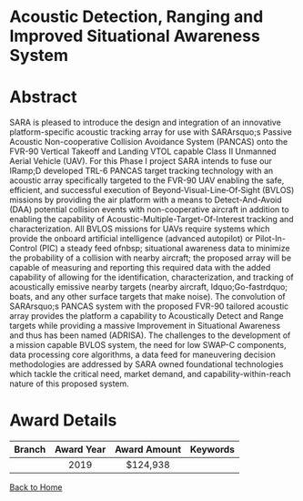 
Acoustic Detection, Ranging and Improved Situational Awareness System
=====================================================================

# Abstract


SARA is pleased to introduce the design and integration of an innovative platform-specific acoustic tracking array for use with SARArsquo;s Passive Acoustic Non-cooperative Collision Avoidance System (PANCAS) onto the FVR-90 Vertical Takeoff and Landing VTOL capable Class II Unmanned Aerial Vehicle (UAV). For this Phase I project SARA intends to fuse our IRamp;D developed TRL-6 PANCAS target tracking technology with an acoustic array specifically targeted to the FVR-90 UAV enabling the safe, efficient, and successful execution of Beyond‑Visual-Line‑Of‑Sight (BVLOS) missions by providing the air platform with a means to Detect-And-Avoid (DAA) potential collision events with non-cooperative aircraft in addition to enabling the capability of Acoustic-Multiple-Target-Of-Interest tracking and characterization. All BVLOS missions for UAVs require systems which provide the onboard artificial intelligence (advanced autopilot) or Pilot-In-Control (PIC) a steady feed ofnbsp; situational awareness data to minimize the probability of a collision with nearby aircraft; the proposed array will be capable of measuring and reporting this required data with the added capability of allowing for the identification, characterization, and tracking of acoustically emissive nearby targets (nearby aircraft, ldquo;Go-fastrdquo; boats, and any other surface targets that make noise). The convolution of SARArsquo;s PANCAS system with the proposed FVR-90 tailored acoustic array provides the platform a capability to Acoustically Detect and Range targets while providing a massive Improvement in Situational Awareness and thus has been named (ADRISA). The challenges to the development of a mission capable BVLOS system, the need for low SWAP-C components, data processing core algorithms, a data feed for maneuvering decision methodologies are addressed by SARA owned foundational technologies which tackle the critical need, market demand, and capability-within-reach nature of this proposed system.  

# Award Details

|Branch|Award Year|Award Amount|Keywords|
| :---: | :---: | :---: | :---: |
||2019|$124,938||
  
  


[Back to Home](https://github.com/chrischow/dod_sbir_awards/JT/#551)